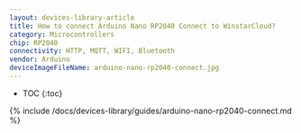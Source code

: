 ```yaml
---
layout: devices-library-article
title: How to connect Arduino Nano RP2040 Connect to WinstarCloud?
category: Microcontrollers
chip: RP2040
connectivity: HTTP, MQTT, WIFI, Bluetooth
vendor: Arduino
deviceImageFileName: arduino-nano-rp2040-connect.jpg
---
```


* TOC
{:toc}

{% include /docs/devices-library/guides/arduino-nano-rp2040-connect.md %}
